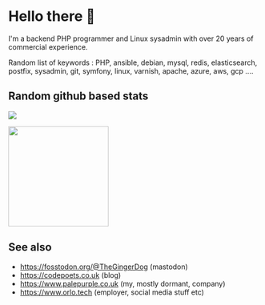 # Hello there 👋


I'm a backend PHP programmer and Linux sysadmin with over 20 years of commercial experience. 

Random list of keywords : PHP, ansible, debian, mysql, redis, elasticsearch, postfix, sysadmin, git, symfony, linux, varnish, apache, azure, aws, gcp ....

## Random github based stats

<p> <img src="https://github-readme-stats.vercel.app/api?username=DavidGoodwin&show=reviews,discussions_started,discussions_answered,prs_merged,prs_merged_percentage"> </p>

<p> <img height=200 src="https://github-readme-stats.vercel.app/api/top-langs?username=DavidGoodwin&layout=compact&langs_count=8&card_width=320" /> </p>

## See also


 * https://fosstodon.org/@TheGingerDog (mastodon)
 * https://codepoets.co.uk (blog)
 * https://www.palepurple.co.uk (my, mostly dormant, company)
 * https://www.orlo.tech (employer, social media stuff etc)
